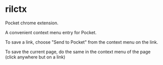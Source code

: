 rilctx
======

Pocket chrome extension.

A convenient context menu entry for Pocket.

To save a link, choose "Send to Pocket" from the context menu on the link.

To save the current page, do the same in the context menu of the page (click anywhere but on a link)
